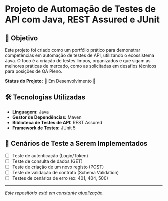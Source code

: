 # Projeto de Automação de Testes de API com Java, REST Assured e JUnit

## 🎯 Objetivo

Este projeto foi criado como um portfólio prático para demonstrar competências em automação de testes de API, utilizando o ecossistema Java. O foco é a criação de testes limpos, organizados e que sigam as melhores práticas de mercado, como as solicitadas em desafios técnicos para posições de QA Pleno.

**Status do Projeto:** 🚧 Em Desenvolvimento 🚧

## 🛠️ Tecnologias Utilizadas

* **Linguagem:** Java
* **Gestor de Dependências:** Maven
* **Biblioteca de Testes de API:** REST Assured
* **Framework de Testes:** JUnit 5

## 🧪 Cenários de Teste a Serem Implementados

- [ ] Teste de autenticação (Login/Token)
- [ ] Teste de consulta de dados (GET)
- [ ] Teste de criação de um novo registo (POST)
- [ ] Teste de validação de contrato (Schema Validation)
- [ ] Testes de cenários de erro (ex: 401, 404, 500)

---
*Este repositório está em constante atualização.*
